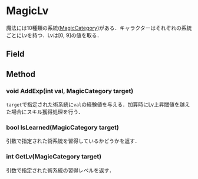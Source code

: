 # MagicLv
魔法には10種類の系統([MagicCategory](/docs/battle/MagicCategory.md))がある．キャラクターはそれぞれの系統ごとにLvを持つ．Lvは[0, 9]の値を取る．

## Field

## Method

### void AddExp(int val, MagicCategory target)
`target`で指定された術系統に`val`の経験値を与える．加算時にLv上昇閾値を越えた場合にスキル獲得処理を行う．

### bool IsLearned(MagicCategory target)
引数で指定された術系統を習得しているかどうかを返す．

### int GetLv(MagicCategory target)
引数で指定された術系統の習得レベルを返す．
